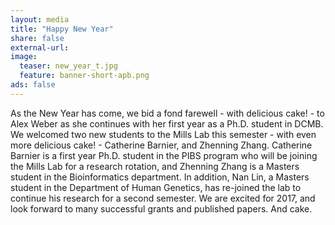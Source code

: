 ```yaml
---
layout: media 
title: "Happy New Year"
share: false
external-url: 
image:
  teaser: new_year_t.jpg
  feature: banner-short-apb.png
ads: false
---
```

As the New Year has come, we bid a fond farewell - with delicious cake! - to Alex Weber as she continues with her first year as a Ph.D. student in DCMB. We welcomed two new students to the Mills Lab this semester - with even more delicious cake! - Catherine Barnier, and Zhenning Zhang. Catherine Barnier is a first year Ph.D. student in the PIBS program who will be joining the Mills Lab for a research rotation, and Zhenning Zhang is a Masters student in the Bioinformatics department. In addition, Nan Lin, a Masters student in the Department of Human Genetics, has re-joined the lab to continue his research for a second semester. We are excited for 2017, and look forward to many successful grants and published papers. And cake. 
